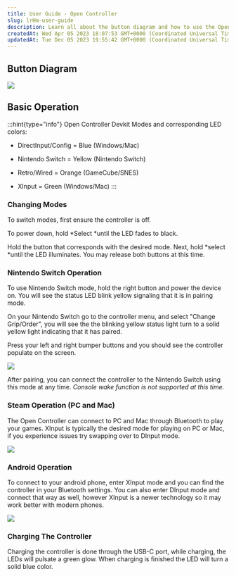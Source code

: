 ```yaml
---
title: User Guide - Open Controller
slug: lrHm-user-guide
description: Learn all about the button diagram and how to use the Open Controller Devkit with various devices like Nintendo Switch, PC, Mac, and Android. This document also covers mode switching and provides detailed instructions for charging the controller.
createdAt: Wed Apr 05 2023 18:07:53 GMT+0000 (Coordinated Universal Time)
updatedAt: Tue Dec 05 2023 19:55:42 GMT+0000 (Coordinated Universal Time)
---
```


## Button Diagram

![](https://i.imgur.com/UH4fAUM.jpeg)

## Basic Operation

:::hint{type="info"}
Open Controller Devkit Modes and corresponding LED colors:

*   DirectInput/Config   =  Blue  (Windows/Mac)

*   Nintendo Switch      = Yellow (Nintendo Switch)

*   Retro/Wired             = Orange (GameCube/SNES)

*   XInput                      = Green (Windows/Mac)
:::

### Changing Modes

To switch modes, first ensure the controller is off.&#x20;

To power down, hold *Select *until the LED fades to black.

Hold the button that corresponds with the desired mode. Next, hold *select *until the LED illuminates. You may release both buttons at this time.

### Nintendo Switch Operation

To use Nintendo Switch mode, hold the right button and power the device on. You will see the status LED blink yellow signaling that it is in pairing mode.&#x20;

On your Nintendo Switch go to the controller menu, and select "Change Grip/Order", you will see the the blinking yellow status light turn to a solid yellow light indicating that it has paired.&#x20;

Press your left and right bumper buttons and you should see the controller populate on the screen.&#x20;

![](../../assets/SwWQkmJw-18DqBVbKIMzg_2023042513325700-1e95e5926f1cb99a87326d927f27b47e.jpg)

After pairing, you can connect the controller to the Nintendo Switch using this mode at any time. *Console wake function is not supported at this time.*

### Steam Operation (PC and Mac)

The Open Controller can connect to PC and Mac through Bluetooth to play your games. XInput is typically the desired mode for playing on PC or Mac, if you experience issues try swapping over to DInput mode.&#x20;

![](https://i.imgur.com/QgcTuxt.png)

### Android Operation

To connect to your android phone, enter XInput mode and you can find the controller in your Bluetooth settings. You can also enter DInput mode and connect that way as well, however XInput is a newer technology so it may work better with modern phones.&#x20;

![](../../assets/KUoe9di5Ykna8J0Er3lpd_d51ae3fc-53ae-4421-9ad9-8b1f4f2c5ce1.jpeg)

### Charging The Controller

Charging the controller is done through the USB-C port, while charging, the LEDs will pulsate a green glow. When charging is finished the LED will turn a solid blue color.&#x20;
